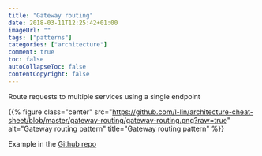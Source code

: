 ```yaml
---
title: "Gateway routing"
date: 2018-03-11T12:25:42+01:00
imageUrl: ""
tags: ["patterns"]
categories: ["architecture"]
comment: true
toc: false
autoCollapseToc: false
contentCopyright: false
---
```


Route requests to multiple services using a single endpoint

<!--more-->

{{% figure class="center" src="https://github.com/l-lin/architecture-cheat-sheet/blob/master/gateway-routing/gateway-routing.png?raw=true" alt="Gateway routing pattern" title="Gateway routing pattern" %}}

Example in the [Github repo](https://github.com/l-lin/architecture-cheat-sheet/tree/master/gateway-routing)

